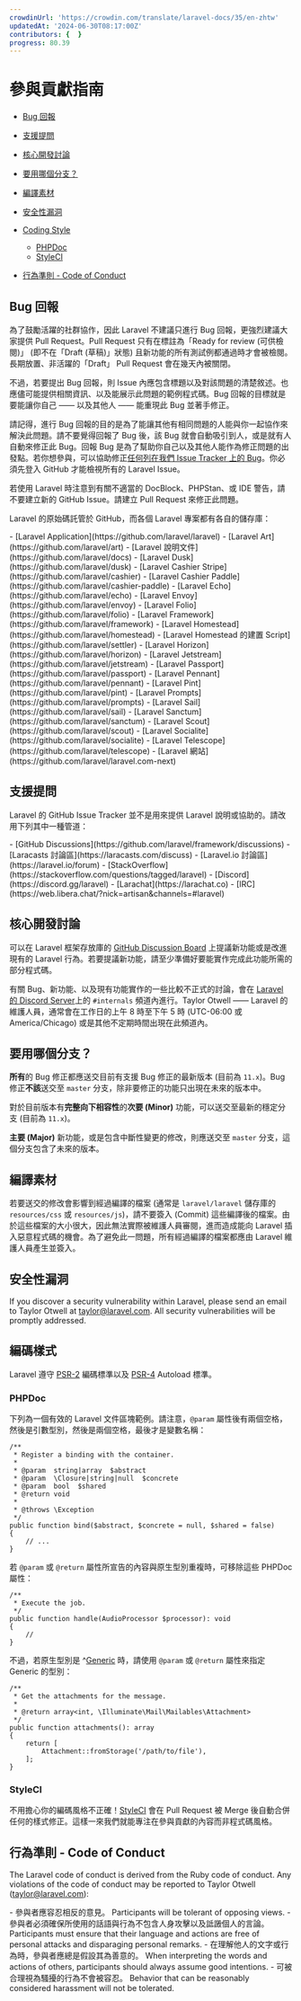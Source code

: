 ```yaml
---
crowdinUrl: 'https://crowdin.com/translate/laravel-docs/35/en-zhtw'
updatedAt: '2024-06-30T08:17:00Z'
contributors: {  }
progress: 80.39
---
```


# 參與貢獻指南

- [Bug 回報](#bug-reports)
- [支援提問](#support-questions)
- [核心開發討論](#core-development-discussion)
- [要用哪個分支？](#which-branch)
- [編譯素材](#compiled-assets)
- [安全性漏洞](#security-vulnerabilities)
- [Coding Style](#coding-style)
  - [PHPDoc](#phpdoc)
  - [StyleCI](#styleci)
  
- [行為準則 - Code of Conduct](#code-of-conduct)

<a name="bug-reports"></a>

## Bug 回報

為了鼓勵活躍的社群協作，因此 Laravel 不建議只進行 Bug 回報，更強烈建議大家提供 Pull Request。Pull Request 只有在標註為「Ready for review (可供檢閱)」 (即不在「Draft (草稿)」狀態) 且新功能的所有測試例都通過時才會被檢閱。長期放置、非活躍的「Draft」 Pull Request 會在幾天內被關閉。

不過，若要提出 Bug 回報，則 Issue 內應包含標題以及對該問題的清楚敘述。也應儘可能提供相關資訊、以及能展示此問題的範例程式碼。Bug 回報的目標就是要能讓你自己 —— 以及其他人 —— 能重現此 Bug 並著手修正。

請記得，進行 Bug 回報的目的是為了能讓其他有相同問題的人能與你一起協作來解決此問題。請不要覺得回報了 Bug 後，該 Bug 就會自動吸引到人，或是就有人自動來修正此 Bug。回報 Bug 是為了幫助你自己以及其他人能作為修正問題的出發點。若你想參與，可以協助修正[任何列在我們 Issue Tracker 上的 Bug](https://github.com/issues?q=is%3Aopen+is%3Aissue+label%3Abug+user%3Alaravel)。你必須先登入 GitHub 才能檢視所有的 Laravel Issue。

若使用 Laravel 時注意到有關不適當的 DocBlock、PHPStan、或 IDE 警告，請不要建立新的 GitHub Issue。請建立 Pull Request 來修正此問題。

Laravel 的原始碼託管於 GitHub，而各個 Laravel 專案都有各自的儲存庫：

<div class="content-list" markdown="1">
- [Laravel Application](https://github.com/laravel/laravel)
- [Laravel Art](https://github.com/laravel/art)
- [Laravel 說明文件](https://github.com/laravel/docs)
- [Laravel Dusk](https://github.com/laravel/dusk)
- [Laravel Cashier Stripe](https://github.com/laravel/cashier)
- [Laravel Cashier Paddle](https://github.com/laravel/cashier-paddle)
- [Laravel Echo](https://github.com/laravel/echo)
- [Laravel Envoy](https://github.com/laravel/envoy)
- [Laravel Folio](https://github.com/laravel/folio)
- [Laravel Framework](https://github.com/laravel/framework)
- [Laravel Homestead](https://github.com/laravel/homestead)
- [Laravel Homestead 的建置 Script](https://github.com/laravel/settler)
- [Laravel Horizon](https://github.com/laravel/horizon)
- [Laravel Jetstream](https://github.com/laravel/jetstream)
- [Laravel Passport](https://github.com/laravel/passport)
- [Laravel Pennant](https://github.com/laravel/pennant)
- [Laravel Pint](https://github.com/laravel/pint)
- [Laravel Prompts](https://github.com/laravel/prompts)
- [Laravel Sail](https://github.com/laravel/sail)
- [Laravel Sanctum](https://github.com/laravel/sanctum)
- [Laravel Scout](https://github.com/laravel/scout)
- [Laravel Socialite](https://github.com/laravel/socialite)
- [Laravel Telescope](https://github.com/laravel/telescope)
- [Laravel 網站](https://github.com/laravel/laravel.com-next)

</div>
<a name="support-questions"></a>

## 支援提問

Laravel 的 GitHub Issue Tracker 並不是用來提供 Laravel 說明或協助的。請改用下列其中一種管道：

<div class="content-list" markdown="1">
- [GitHub Discussions](https://github.com/laravel/framework/discussions)
- [Laracasts 討論區](https://laracasts.com/discuss)
- [Laravel.io 討論區](https://laravel.io/forum)
- [StackOverflow](https://stackoverflow.com/questions/tagged/laravel)
- [Discord](https://discord.gg/laravel)
- [Larachat](https://larachat.co)
- [IRC](https://web.libera.chat/?nick=artisan&channels=#laravel)

</div>
<a name="core-development-discussion"></a>

## 核心開發討論

可以在 Laravel 框架存放庫的 [GitHub Discussion Board](https://github.com/laravel/framework/discussions) 上提議新功能或是改進現有的 Laravel 行為。若要提議新功能，請至少準備好要能實作完成此功能所需的部分程式碼。

有關 Bug、新功能、以及現有功能實作的一些比較不正式的討論，會在 [Laravel 的 Discord Server](https://discord.gg/laravel)上的 `#internals` 頻道內進行。Taylor Otwell —— Laravel 的維護人員，通常會在工作日的上午 8 時至下午 5 時 (UTC-06:00 或 America/Chicago) 或是其他不定期時間出現在此頻道內。

<a name="which-branch"></a>

## 要用哪個分支？

**所有**的 Bug 修正都應送交目前有支援 Bug 修正的最新版本 (目前為 `11.x`)。Bug 修正**不該**送交至 `master` 分支，除非要修正的功能只出現在未來的版本中。

對於目前版本有**完整向下相容性**的**次要 (Minor)** 功能，可以送交至最新的穩定分支 (目前為 `11.x`)。

**主要 (Major)** 新功能，或是包含中斷性變更的修改，則應送交至 `master` 分支，這個分支包含了未來的版本。

<a name="compiled-assets"></a>

## 編譯素材

若要送交的修改會影響到經過編譯的檔案 (通常是 `laravel/laravel` 儲存庫的 `resources/css` 或 `resources/js`)，請不要簽入 (Commit) 這些編譯後的檔案。由於這些檔案的大小很大，因此無法實際被維護人員審閱，進而造成能向 Laravel 插入惡意程式碼的機會。為了避免此一問題，所有經過編譯的檔案都應由 Laravel 維護人員產生並簽入。

<a name="security-vulnerabilities"></a>

## 安全性漏洞

If you discover a security vulnerability within Laravel, please send an email to Taylor Otwell at <a href="mailto:taylor@laravel.com">[taylor@laravel.com](mailto:taylor@laravel.com)</a>. All security vulnerabilities will be promptly addressed.

<a name="coding-style"></a>

## 編碼樣式

Laravel 遵守 [PSR-2](https://github.com/php-fig/fig-standards/blob/master/accepted/PSR-2-coding-style-guide.md) 編碼標準以及 [PSR-4](https://github.com/php-fig/fig-standards/blob/master/accepted/PSR-4-autoloader.md) Autoload 標準。

<a name="phpdoc"></a>

### PHPDoc

下列為一個有效的 Laravel 文件區塊範例。請注意，`@param` 屬性後有兩個空格，然後是引數型別，然後是兩個空格，最後才是變數名稱：

    /**
     * Register a binding with the container.
     *
     * @param  string|array  $abstract
     * @param  \Closure|string|null  $concrete
     * @param  bool  $shared
     * @return void
     *
     * @throws \Exception
     */
    public function bind($abstract, $concrete = null, $shared = false)
    {
        // ...
    }
若 `@param` 或 `@return` 屬性所宣告的內容與原生型別重複時，可移除這些 PHPDoc 屬性：

    /**
     * Execute the job.
     */
    public function handle(AudioProcessor $processor): void
    {
        //
    }
不過，若原生型別是 ^[Generic](%E6%B3%9B%E5%9E%8B) 時，請使用 `@param` 或 `@return` 屬性來指定 Generic 的型別：

    /**
     * Get the attachments for the message.
     *
     * @return array<int, \Illuminate\Mail\Mailables\Attachment>
     */
    public function attachments(): array
    {
        return [
            Attachment::fromStorage('/path/to/file'),
        ];
    }
<a name="styleci"></a>

### StyleCI

不用擔心你的編碼風格不正確！[StyleCI](https://styleci.io/) 會在 Pull Request 被 Merge 後自動合併任何的樣式修正。這樣一來我們就能專注在參與貢獻的內容而非程式碼風格。

<a name="code-of-conduct"></a>

## 行為準則 - Code of Conduct

The Laravel code of conduct is derived from the Ruby code of conduct. Any violations of the code of conduct may be reported to Taylor Otwell ([taylor@laravel.com](mailto:taylor@laravel.com)):

<div class="content-list" markdown="1">
- 參與者應容忍相反的意見。
  Participants will be tolerant of opposing views.
- 參與者必須確保所使用的話語與行為不包含人身攻擊以及詆譭個人的言論。
  Participants must ensure that their language and actions are free of personal attacks and disparaging personal remarks.
- 在理解他人的文字或行為時，參與者應總是假設其為善意的。
  When interpreting the words and actions of others, participants should always assume good intentions.
- 可被合理視為騷擾的行為不會被容忍。
  Behavior that can be reasonably considered harassment will not be tolerated.

</div>